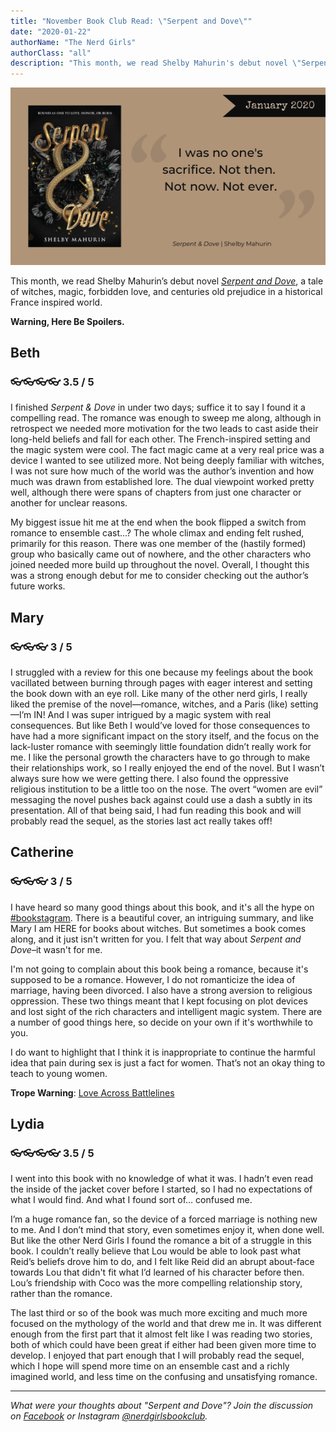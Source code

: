 ```yaml
---
title: "November Book Club Read: \"Serpent and Dove\""
date: "2020-01-22"
authorName: "The Nerd Girls"
authorClass: "all"
description: "This month, we read Shelby Mahurin's debut novel \"Serpent and Dove,\" a tale of witches, magic, forbidden love, and centuries old prejudice in a historical France inspired world. "
---
```


![A photo of the cover of Serpent and Dove](serpent-and-dove-012020.png)

This month, we read Shelby Mahurin’s debut novel [*Serpent and Dove*](https://www.goodreads.com/book/show/40024139-serpent-dove), a tale of witches, magic, forbidden love, and centuries old prejudice in a historical France inspired world.

**Warning, Here Be Spoilers.**

<h2 class="utl-color--elizabeth">Beth</h2>

### 👓👓👓👓 3.5 / 5

I finished *Serpent & Dove* in under two days; suffice it to say I found it a compelling read. The romance was enough to sweep me along, although in retrospect we needed more motivation for the two leads to cast aside their long-held beliefs and fall for each other. The French-inspired setting and the magic system were cool. The fact magic came at a very real price was a device I wanted to see utilized more. Not being deeply familiar with witches, I was not sure how much of the world was the author’s invention and how much was drawn from established lore. The dual viewpoint worked pretty well, although there were spans of chapters from just one character or another for unclear reasons.

My biggest issue hit me at the end when the book flipped a switch from romance to ensemble cast…? The whole climax and ending felt rushed, primarily for this reason. There was one member of the (hastily formed) group who basically came out of nowhere, and the other characters who joined needed more build up throughout the novel. Overall, I thought this was a strong enough debut for me to consider checking out the author’s future works.

<h2 class="utl-color--mary">Mary</h2>

### 👓👓👓 3 / 5

I struggled with a review for this one because my feelings about the book vacillated between burning through pages with eager interest and setting the book down with an eye roll. Like many of the other nerd girls, I really liked the premise of the novel—romance, witches, and a Paris (like) setting—I’m IN! And I was super intrigued by a magic system with real consequences. But like Beth I would’ve loved for those consequences to have had a more significant impact on the story itself, and the focus on the lack-luster romance with seemingly little foundation didn’t really work for me. I like the personal growth the characters have to go through to make their relationships work, so I really enjoyed the end of the novel. But I wasn’t always sure how we were getting there. I also found the oppressive religious institution to be a little too on the nose. The overt “women are evil” messaging the novel pushes back against could use a dash a subtly in its presentation. All of that being said, I had fun reading this book and will probably read the sequel, as the stories last act really takes off!

<h2 class="utl-color--catherine">Catherine</h2>

### 👓👓👓 3 / 5

I have heard so many good things about this book, and it's all the hype on <span class="utl-color--catherine">[#bookstagram](https://www.instagram.com/explore/tags/bookstagram)</span>. There is a beautiful cover, an intriguing summary, and like Mary I am HERE for books about witches. But sometimes a book comes along, and it just isn't written for you. I felt that way about *Serpent and Dove*–it wasn't for me.

I'm not going to complain about this book being a romance, because it's supposed to be a romance. However, I do not romanticize the idea of marriage, having been divorced. I also have a strong aversion to religious oppression. These two things meant that I kept focusing on plot devices and lost sight of the rich characters and intelligent magic system. There are a number of good things here, so decide on your own if it's worthwhile to you.

I do want to highlight that I think it is inappropriate to continue the harmful idea that pain during sex is just a fact for women. That’s not an okay thing to teach to young women.

**Trope Warning**: <span class="utl-color--catherine">[Love Across Battlelines](https://tvtropes.org/pmwiki/pmwiki.php/Main/LoveAcrossBattlelines)</span>

<h2 class="utl-color--lydia">Lydia</h2>

### 👓👓👓👓 3.5 / 5

I went into this book with no knowledge of what it was. I hadn’t even read the inside of the jacket cover before I started, so I had no expectations of what I would find. And what I found sort of… confused me.

I’m a huge romance fan, so the device of a forced marriage is nothing new to me. And I don’t mind that story, even sometimes enjoy it, when done well. But like the other Nerd Girls I found the romance a bit of a struggle in this book. I couldn’t really believe that Lou would be able to look past what Reid’s beliefs drove him to do, and I felt like Reid did an abrupt about-face towards Lou that didn't fit what I’d learned of his character before then. Lou’s friendship with Coco was the more compelling relationship story, rather than the romance.

The last third or so of the book was much more exciting and much more focused on the mythology of the world and that drew me in. It was different enough from the first part that it almost felt like I was reading two stories, both of which could have been great if either had been given more time to develop. I enjoyed that part enough that I will probably read the sequel, which I hope will spend more time on an ensemble cast and a richly imagined world, and less time on the confusing and unsatisfying romance.


---

*What were your thoughts about "Serpent and Dove"? Join the discussion on [Facebook](https://www.facebook.com/nerdgirlsbookclub) or Instagram [@nerdgirlsbookclub](https://www.instagram.com/nerdgirlsbookclub/).*
